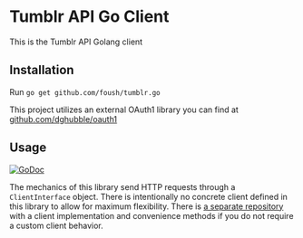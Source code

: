 # Tumblr API Go Client

This is the Tumblr API Golang client

## Installation

Run `go get github.com/foush/tumblr.go`

This project utilizes an external OAuth1 library you can find at [github.com/dghubble/oauth1](github.com/dghubble/oauth1) 

## Usage

[![GoDoc](https://godoc.org/github.com/foush/tumblr.go?status.svg)](https://godoc.org/github.com/foush/tumblr.go)

The mechanics of this library send HTTP requests through a `ClientInterface` object. There is intentionally no concrete client defined in this library to allow for maximum flexibility. There is [a separate repository](https://github.com/foush/tumblrclient.go) with a client implementation and convenience methods if you do not require a custom client behavior.

